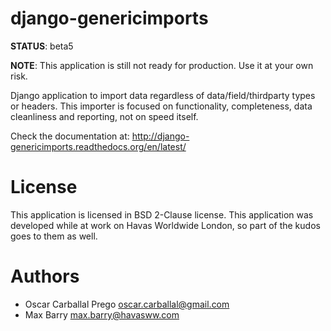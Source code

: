 # django-genericimports

**STATUS**: beta5

**NOTE**: This application is still not ready for production. Use it at your own risk.

Django application to import data regardless of data/field/thirdparty types or headers. This importer is focused on functionality, completeness, data cleanliness and reporting, not on speed itself.

Check the documentation at: http://django-genericimports.readthedocs.org/en/latest/

# License

This application is licensed in BSD 2-Clause license. This application was developed while at work on Havas Worldwide London, so part of the kudos goes to them as well.

# Authors

- Oscar Carballal Prego <oscar.carballal@gmail.com>
- Max Barry <max.barry@havasww.com>
